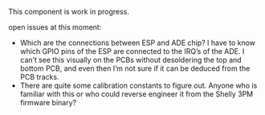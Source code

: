 This component is work in progress.

open issues at this moment:
* Which are the connections between ESP and ADE chip? I have to know which GPIO pins of the ESP are connected to the IRQ’s of the ADE. I can’t see this visually on the PCBs without desoldering the top and bottom PCB, and even then I’m not sure if it can be deduced from the PCB tracks.
* There are quite some calibration constants to figure out. Anyone who is familiar with this or who could reverse engineer it from the Shelly 3PM firmware binary?
